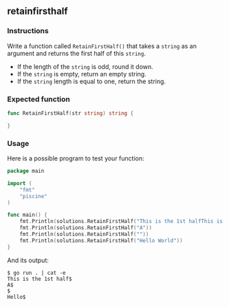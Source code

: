 ## retainfirsthalf

### Instructions

Write a function called `RetainFirstHalf()` that takes a `string` as an argument and returns the first half of this `string`.

- If the length of the `string` is odd, round it down.
- If the `string` is empty, return an empty string.
- If the `string` length is equal to one, return the string.

### Expected function

```go
func RetainFirstHalf(str string) string {

}
```

### Usage

Here is a possible program to test your function:

```go
package main

import (
	"fmt"
	"piscine"
)

func main() {
	fmt.Println(solutions.RetainFirstHalf("This is the 1st halfThis is the 2nd half"))
	fmt.Println(solutions.RetainFirstHalf("A"))
	fmt.Println(solutions.RetainFirstHalf(""))
	fmt.Println(solutions.RetainFirstHalf("Hello World"))
}
```

And its output:

```console
$ go run . | cat -e
This is the 1st half$
A$
$
Hello$
```
